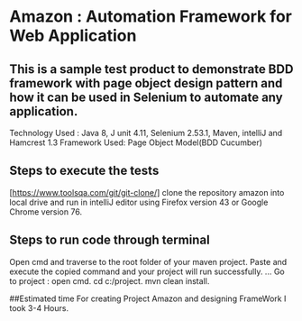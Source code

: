 # Amazon : Automation Framework for Web Application

## This is a sample test product to demonstrate BDD framework with page object design pattern and how it can be used in Selenium to automate any application.

Technology Used : Java 8, J unit 4.11, Selenium 2.53.1, Maven, intelliJ and Hamcrest 1.3
Framework Used: Page Object Model(BDD Cucumber)

## Steps to execute the tests 
[https://www.toolsqa.com/git/git-clone/]
clone the repository amazon into local drive and run in intelliJ editor using Firefox version 43 or Google Chrome version 76.

## Steps to run code through terminal
Open cmd and traverse to the root folder of your maven project. Paste and execute the copied command and your project will run successfully.
...
Go to project :
open cmd.
cd c:/project.
mvn clean install.

##Estimated time 
For creating Project Amazon and designing FrameWork I took 3-4 Hours.


